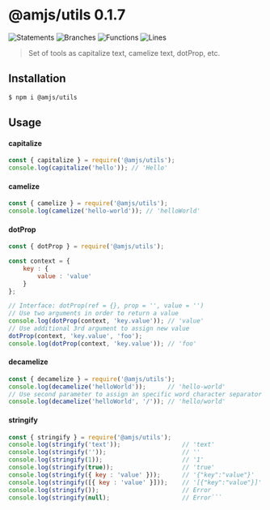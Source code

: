 # @amjs/utils 0.1.7

![Statements](https://img.shields.io/badge/Statements-100%25-brightgreen.svg) ![Branches](https://img.shields.io/badge/Branches-100%25-brightgreen.svg) ![Functions](https://img.shields.io/badge/Functions-100%25-brightgreen.svg) ![Lines](https://img.shields.io/badge/Lines-100%25-brightgreen.svg)

> Set of tools as capitalize text, camelize text, dotProp, etc.

## Installation

```bash
$ npm i @amjs/utils
```
## Usage

#### capitalize

```javascript
const { capitalize } = require('@amjs/utils');
console.log(capitalize('hello')); // 'Hello'
```

#### camelize

```javascript
const { camelize } = require('@amjs/utils');
console.log(camelize('hello-world')); // 'helloWorld'
```

#### dotProp

```javascript
const { dotProp } = require('@amjs/utils');

const context = {
    key : {
        value : 'value'
    }
};

// Interface: dotProp(ref = {}, prop = '', value = '')
// Use two arguments in order to return a value
console.log(dotProp(context, 'key.value')); // 'value'
// Use additional 3rd argument to assign new value
dotProp(context, 'key.value', 'foo');
console.log(dotProp(context, 'key.value')); // 'foo'
```

#### decamelize

```javascript
const { decamelize } = require('@amjs/utils');
console.log(decamelize('helloWorld'));      // 'hello-world'
// Use second parameter to assign an specific word character separator
console.log(decamelize('helloWorld', '/')); // 'hello/world'
```

#### stringify

```javascript
const { stringify } = require('@amjs/utils');
console.log(stringify('text'));                 // 'text'
console.log(stringify(''));                     // ''
console.log(stringify(1));                      // '1'
console.log(stringify(true));                   // 'true'
console.log(stringify({ key : 'value' }));      // '{"key":"value"}'
console.log(stringify([{ key : 'value' }]));    // '[{"key":"value"}]'
console.log(stringify());                       // Error
console.log(stringify(null);                    // Error```
